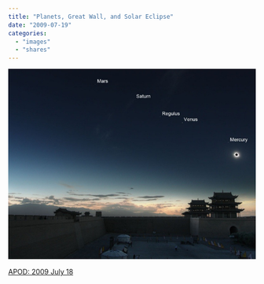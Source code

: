 ```yaml
---
title: "Planets, Great Wall, and Solar Eclipse"
date: "2009-07-19"
categories: 
  - "images"
  - "shares"
---
```


![](images/4wnP83SaFq38tl97CpaKALnvo1_1280.jpg)

[APOD: 2009 July 18](http://antwrp.gsfc.nasa.gov/apod/ap090718.html)
